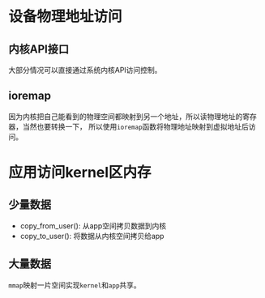 # 设备物理地址访问
## 内核API接口
大部分情况可以直接通过系统内核API访问控制。
## ioremap
因为内核把自己能看到的物理空间都映射到另一个地址，所以读物理地址的寄存器，当然也要转换一下，
所以使用`ioremap`函数将物理地址映射到虚拟地址后访问。

# 应用访问kernel区内存
## 少量数据
* copy_from_user(): 从app空间拷贝数据到内核
* copy_to_user(): 将数据从内核空间拷贝给app
## 大量数据
`mmap`映射一片空间实现`kernel`和`app`共享。
